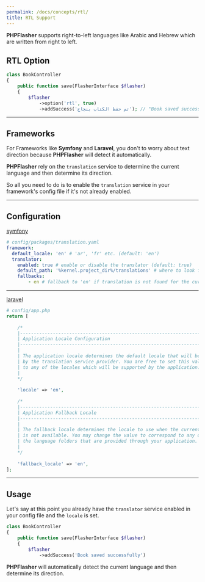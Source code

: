 ```yaml
---
permalink: /docs/concepts/rtl/
title: RTL Support
---
```


**<span class="text-indigo-900">PHP<span class="text-indigo-500">Flasher</span></span>** 
supports right-to-left languages like Arabic and Hebrew which are written from right to left.

## <i class="fa-duotone fa-list-radio"></i> RTL Option

```php 
class BookController
{
    public function save(FlasherInterface $flasher)
    {
        $flasher
            ->option('rtl', true)
            ->addSuccess('تم حفظ الكتاب بنجاح'); // "Book saved successfully" in Arabic
```

---

## <i class="fa-duotone fa-list-radio"></i> Frameworks

For Frameworks like **<i class="fa-brands fa-symfony text-black fa-xl"></i> Symfony** 
and **<i class="fa-brands fa-laravel text-red-900 fa-xl"></i> Laravel**, you don't to worry about text direction because
**<span class="text-indigo-900">PHP<span class="text-indigo-500">Flasher</span></span>** will detect it automatically.

**<span class="text-indigo-900">PHP<span class="text-indigo-500">Flasher</span></span>** rely on the `translation` service
to determine the current language and then determine its direction.

So all you need to do is to enable the `translation` service in your framework's config file if it's not already enabled.

---

## <i class="fa-duotone fa-list-radio"></i> Configuration

<p id="method-symfony"><a href="#method-symfony" class="anchor"><i class="fa-brands fa-symfony text-black fa-xl"></i> symfony</a></p>

```yaml
# config/packages/translation.yaml
framework:
  default_locale: 'en' # 'ar', 'fr' etc. (default: 'en')
  translator:
    enabled: true # enable or disable the translator (default: true)
    default_path: '%kernel.project_dir%/translations' # where to look for translation files
    fallbacks:
        - en # fallback to 'en' if translation is not found for the current locale
```

---

<p id="method-laravel"><a href="#method-laravel" class="anchor"><i class="fa-brands fa-laravel text-red-900 fa-xl"></i> laravel</a></p>

```php
# config/app.php
return [
    
    /*
    |--------------------------------------------------------------------------
    | Application Locale Configuration
    |--------------------------------------------------------------------------
    |
    | The application locale determines the default locale that will be used
    | by the translation service provider. You are free to set this value
    | to any of the locales which will be supported by the application.
    |
    */
    
    'locale' => 'en',
    
    /*
    |--------------------------------------------------------------------------
    | Application Fallback Locale
    |--------------------------------------------------------------------------
    |
    | The fallback locale determines the locale to use when the current one
    | is not available. You may change the value to correspond to any of
    | the language folders that are provided through your application.
    |
    */
    
    'fallback_locale' => 'en',
];
```

---

## <i class="fa-duotone fa-list-radio"></i> Usage 

Let's say at this point you already have the `translator` service enabled in your config file and the `locale` is set.

```php
class BookController
{
    public function save(FlasherInterface $flasher)
    {
        $flasher
            ->addSuccess('Book saved successfully')
```


**<span class="text-indigo-900">PHP<span class="text-indigo-500">Flasher</span></span>** will automatically detect the current language and then determine its direction.
